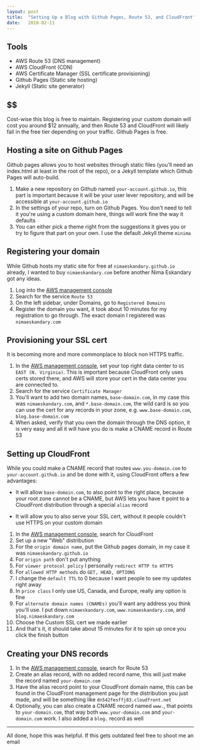 ```yaml
---
layout: post
title:  "Setting Up a Blog with Github Pages, Route 53, and CloudFront"
date:   2018-02-11
---
```


## Tools

* AWS Route 53 (DNS management)
* AWS CloudFront (CDN)
* AWS Certificate Manager (SSL certificate provisioning)
* Github Pages (Static site hosting)
* Jekyll (Static site generator)

## $$

Cost-wise this blog is free to maintain. Registering your custom domain will cost you around $12 annually, and then Route 53 and CloudFront will likely fall in the free tier depending on your traffic. Github Pages is free.

## Hosting a site on Github Pages

Github pages allows you to host websites through static files (you'll need an index.html at least in the root of the repo), or a Jekyll template which Github Pages will auto-build.

1. Make a new repository on Github named `your-account.github.io`, this part is important because it will be your user lever repository, and will be accessible at `your-account.github.io`
1. In the settings of your repo, turn on Github Pages. You don't need to tell it you're using a custom domain here, things will work fine the way it defaults
1. You can either pick a theme right from the suggestions it gives you or try to figure that part on your own. I use the default Jekyll theme `minima`

## Registering your domain

While Github hosts my static site for free at `nimaeskandary.github.io` already, I wanted to buy `nimaeskandary.com` before another Nima Eskandary got any ideas.

1. Log into the [AWS management console](https://aws.amazon.com/console)
1. Search for the service `Route 53`
1. On the left sidebar, under Domains, go to `Registered Domains`
1. Register the domain you want, it took about 10 minutes for my registration to go through. The exact domain I registered was `nimaeskandary.com`

## Provisioning your SSL cert

It is becoming more and more commonplace to block non HTTPS traffic.

1. In the [AWS management console](https://aws.amazon.com/console), set your top right data center to `US EAST (N. Virginia)`. This is important because CloudFront only uses certs stored there, and AWS will store your cert in the data center you are connected to.
1. Search for the service `Certificate Manager`
1. You'll want to add two domain names, `base-domain.com`, in my case this was `nimaeskandary.com`, and `*.base-domain.com`, the wild card is so you can use the cert for any records in your zone, e.g. `www.base-domain.com`, `blog.base-domain.com`
1. When asked, verify that you own the domain through the DNS option, it is very easy and all it will have you do is make a CNAME record in Route 53

## Setting up CloudFront

While you could make a CNAME record that routes `www.you-domain.com` to `your-account.github.io` and be done with it, using CloudFront offers a few advantages:

* It will allow `base-domain.com`, to also point to the right place, because your root zone cannot be a CNAME, but AWS lets you have it point to a CloudFront distribution through a special `alias` record

* It will allow you to also serve your SSL cert, without it people couldn't use HTTPS on your custom domain

1. In the [AWS management console](https://aws.amazon.com/console), search for CloudFront
1. Set up a new "Web" distribution
1. For the `origin domain name`, put the Github pages domain, in my case it was `nimaeskandary.github.io`
1. For `origin path` don't put anything
1. For `viewer protocol policy` I personally `redirect HTTP to HTTPS`
1. For `allowed HTTP methods` do `GET, HEAD, OPTIONS`
1. I change the `default TTL` to 0 because I want people to see my updates right away
1. In `price class` I only use US, Canada, and Europe, really any option is fine
1. For `alternate domain names (CNAMEs)` you'll want any address you think you'll use. I put down `nimaeskandary.com`, `www.nimaeskandary.com`, and `blog.nimaeskandary.com`
1. Choose the Custom SSL cert we made earlier
1. And that's it, it should take about 15 minutes for it to spin up once you click the finish button

## Creating your DNS records

1. In the [AWS management console](https://aws.amazon.com/console), search for Route 53
1. Create an alias record, with no added record name, this will just make the record named `your-domain.com`
1. Have the alias record point to your CloudFront domain name, this can be found in the CloudFront management page for the distribution you just made, and will be something like `dn542fesffj83.cloudfront.net`
1. Optionally, you can also create a CNAME record named `www.`, that points to `your-domain.com`, that way both `www.your-domain.com` and `your-domain.com` work. I also added a `blog.` record as well

---

All done, hope this was helpful. If this gets outdated feel free to shoot me an email
